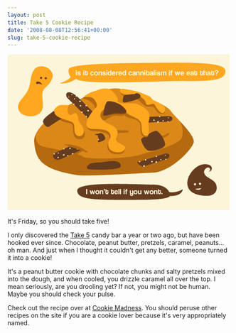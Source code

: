 ```yaml
---
layout: post
title: Take 5 Cookie Recipe
date: '2008-08-08T12:56:41+00:00'
slug: take-5-cookie-recipe
---
```

<img src='/images/uploads/2008/08/take_five_cookie.gif' alt='Take Five Cookie' class="yellowborder" />

It's Friday, so you should take five!

I only discovered the <a href="http://www.hersheys.com/products/details/take5.asp">Take 5</a> candy bar a year or two ago, but have been hooked ever since. Chocolate, peanut butter, pretzels, caramel, peanuts... oh man. And just when I thought it couldn't get any better, someone turned it into a cookie!

It's a peanut butter cookie with chocolate chunks and salty pretzels mixed into the dough, and when cooled, you drizzle caramel all over the top. I mean seriously, are you drooling yet? If not, you might not be human. Maybe you should check your pulse.

Check out the recipe over at <a href="http://www.cookiemadness.net/?p=1558">Cookie Madness</a>. You should peruse other recipes on the site if you are a cookie lover because it's very appropriately named.
